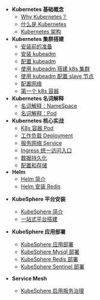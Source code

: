 * **Kubernetes 基础概念**
  * [Why Kubernetes？](service-mesh-kubernetes/)
  * [什么是 Kubernetes](service-mesh-kubernetes/什么是-Kubernetes.md)
  * [Kubernetes 架构](service-mesh-kubernetes/Kubernetes-架构.md)
* **Kubernetes 集群搭建**
  * [安装前的准备](service-mesh-kubernetes/安装前的准备.md)
  * [安装 kubeadm](service-mesh-kubernetes/安装-kubeadm.md)
  * [配置 kubeadm](service-mesh-kubernetes/配置-kubeadm.md)
  * [使用 kubeadm 搭建 k8s 集群](service-mesh-kubernetes/使用-kubeadm-搭建-k8s-集群.md)
  * [使用 kubeadm 配置 slave 节点](service-mesh-kubernetes/使用-kubeadm-配置-slave-节点.md)
  * [配置网络](service-mesh-kubernetes/配置网络.md)
  * [第一个 k8s 容器](service-mesh-kubernetes/第一个-k8s-容器.md)
* **Kubernetes 名词解释**
  * [名词解释：NameSpace](service-mesh-kubernetes/k8s-NameSpace.md)
  * [名词解释：Pod](service-mesh-kubernetes/k8s-Pod.md)
* **Kubernetes 核心实战**
  * [K8s 容器 Pod](service-mesh-kubernetes/Ingress-统一访问入口.md)
  * [工作负载 Deployment](service-mesh-kubernetes/Ingress-统一访问入口.md)
  * [服务网络 Service](service-mesh-kubernetes/Ingress-统一访问入口.md)
  * [Ingress 统一访问入口](service-mesh-kubernetes/Ingress-统一访问入口.md)
  * [数据持久化](service-mesh-kubernetes/Ingress-统一访问入口.md)
  * [配置和存储](service-mesh-kubernetes/Ingress-统一访问入口.md)
* **Helm**
  * [Helm 简介](service-mesh-kubernetes/Helm-简介.md)
  * [Helm 安装 Redis](service-mesh-kubernetes/Helm-安装-Redis.md)

- **KubeSphere 平台安装**
  - [KubeSphere 简介](service-mesh-kubernetes/Kubesphere-简介.md)
  - [一站式平台搭建](service-mesh-kubernetes/kubesphere-搭建.md)
- **KubeSphere 应用部署**
  - [KubeSphere 应用部署](service-mesh-kubernetes/Kubesphere-应用部署.md)
  - [KubeSphere Mysql 部署](service-mesh-kubernetes/Kubesphere-mysql-部署.md)
  - [KubeSphere Redis 部署](service-mesh-kubernetes/Kubesphere-redis-部署.md)
  - [KubeSphere Sentinel 部署](service-mesh-kubernetes/Kubesphere-sentinel-部署.md)

- **Service Mesh**
  - [KubeSphere 启用服务治理](service-mesh-kubernetes/KubeSphere-启用服务治理.md)